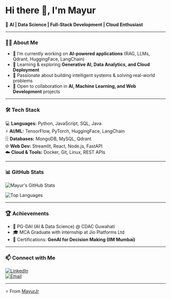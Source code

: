 # Hi there 👋, I'm Mayur  

🚀 **AI | Data Science | Full-Stack Development | Cloud Enthusiast**

---

### 👨‍💻 About Me  
- 🔭 I’m currently working on **AI-powered applications** (RAG, LLMs, Qdrant, HuggingFace, LangChain)  
- 🌱 Learning & exploring **Generative AI, Data Analytics, and Cloud Deployment**  
- 🎯 Passionate about building intelligent systems & solving real-world problems  
- 🤝 Open to collaboration in **AI, Machine Learning, and Web Development** projects  

---

### 🛠️ Tech Stack  
💻 **Languages:** Python, JavaScript, SQL, Java  
⚡ **AI/ML:** TensorFlow, PyTorch, HuggingFace, LangChain  
🗄️ **Databases:** MongoDB, MySQL, Qdrant  
🌐 **Web Dev:** Streamlit, React, Node.js, FastAPI  
☁️ **Cloud & Tools:** Docker, Git, Linux, REST APIs  

---

### 📊 GitHub Stats  
![Mayur's GitHub Stats](https://github-readme-stats.vercel.app/api?username=MayurJr&show_icons=true&theme=tokyonight)  

![Top Languages](https://github-readme-stats.vercel.app/api/top-langs/?username=MayurJr&layout=compact&theme=tokyonight)  

---

### 🏆 Achievements  
- 📜 PG-DAI (AI & Data Science) @ CDAC Guwahati  
- 🎓 MCA Graduate with internship at Jio Platforms Ltd  
- 🥇 Certifications: **GenAI for Decision Making (IIM Mumbai)**  

---

### 📫 Connect with Me  
[![LinkedIn](https://img.shields.io/badge/LinkedIn-blue?logo=linkedin&logoColor=white)](https://linkedin.com/in/mayur-bhope-69b376149/)   
[![Email](https://img.shields.io/badge/Email-D14836?logo=gmail&logoColor=white)](mailto:bhopemayur@gmail.com)  

---
⭐️ From [MayurJr](https://github.com/MayurJr)
